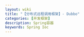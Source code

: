 ```yaml
---
layout: wiki
title: "【分布式远程调用框架】- Dubbo"
categories: [开发框架]
description: Spring容器
keywords: Spring Ioc
---
```

